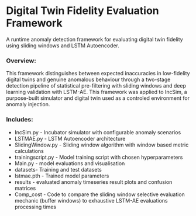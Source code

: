 # Digital Twin Fidelity Evaluation Framework
A runtime anomaly detection framework for evaluating digital twin fidelity using sliding windows and LSTM Autoencoder.
### Overview:
This framework distinguishes between expected inaccuracies in low-fidelity digital twins and genuine anomalous behaviour through a two-stage detection pipeline of statistical pre-filtering with sliding windows and deep learning validation with LSTM-AE. This framework was applied to IncSim, a purpose-built simulator and digital twin used as a controled environment for anomaly injection.

### Includes:
+ IncSim.py - Incubator simulator with configurable anomaly scenarios 
+ LSTMAE.py - LSTM Autoencoder architecture 
+ SlidingWindow.py - Sliding window algorithm with window based metric calculations
+ trainingscript.py - Model training script with chosen hyperparameters
+ Main.py - model evaluations and visualisation
+ datasets- Training and test datasets 
+ lstmae.pth - Trained model parameters
+ results - evaluated anomaly timeseries result plots and confusion matrices
+ Comp_cost - Code to compare the sliding window selective evaluation mechanic (buffer windows) to exhaustive LSTM-AE evaluations processing times
